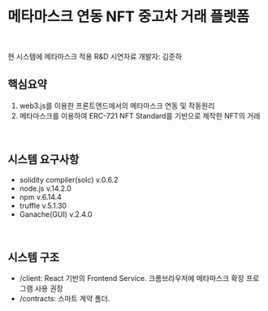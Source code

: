 메타마스크 연동 NFT 중고차 거래 플렛폼
====
<br/>

현 시스템에 메타마스크 적용 R&D 시연자료
개발자: 김준하
<br/>

핵심요약
----
1. web3.js를 이용한 프론트엔드에서의 메타마스크 연동 및 작동원리
2. 메타마스크를 이용하여 ERC-721 NFT Standard를 기반으로 제작한 NFT의 거래
<br/>

시스템 요구사항
----
- solidity compiler(solc) v.0.6.2
- node.js v.14.2.0
- npm v.6.14.4
- truffle v.5.1.30
- Ganache(GUI) v.2.4.0
<br/>

시스템 구조
----
- /client: React 기반의 Frontend Service. 크롬브라우저에 메타마스크 확장 프로그램 사용 권장
- /contracts: 스마트 계약 폴더. 


